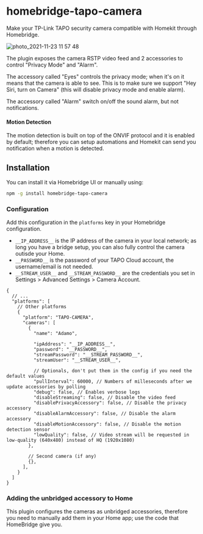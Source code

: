 # homebridge-tapo-camera

Make your TP-Link TAPO security camera compatible with Homekit through Homebridge.

![photo_2021-11-23 11 57 48](https://user-images.githubusercontent.com/839700/143013358-9f6eed44-3aad-40b0-b1e5-ddc2c5bb24e4.png)

The plugin exposes the camera RSTP video feed and 2 accessories to control "Privacy Mode" and "Alarm".

The accessory called "Eyes" controls the privacy mode; when it's on it means that the camera is able to see.
This is to make sure we support "Hey Siri, turn on Camera" (this will disable privacy mode and enable alarm).

The accessory called "Alarm" switch on/off the sound alarm, but not notifications.

#### Motion Detection

The motion detection is built on top of the ONVIF protocol and it is enabled by default; therefore you can setup
automations and Homekit can send you notification when a motion is detected.

## Installation

You can install it via Homebridge UI or manually using:

```sh
npm -g install homebridge-tapo-camera
```

### Configuration

Add this configuration in the `platforms` key in your Homebridge configuration.

- `__IP_ADDRESS__` is the IP address of the camera in your local network; as long you have a bridge setup, you can also fully control the camera outisde your Home.
- `__PASSWORD__` is the password of your TAPO Cloud account, the username/email is not needed.
- `__STREAM_USER__` and `__STREAM_PASSWORD__` are the credentials you set in Settings > Advanced Settings > Camera Account.

```json5
{
  // ...
  "platforms": [
    // Other platforms
    {
      "platform": "TAPO-CAMERA",
      "cameras": [
        {
          "name": "Adamo",

          "ipAddress": "__IP_ADDRESS__",
          "password": "__PASSWORD__",
          "streamPassword": "__STREAM_PASSWORD__",
          "streamUser": "__STREAM_USER__",

          // Optionals, don't put them in the config if you need the default values
          "pullInterval": 60000, // Numbers of milleseconds after we update accessories by polling
          "debug": false, // Enables verbose logs
          "disableStreaming": false, // Disable the video feed
          "disablePrivacyAccessory": false, // Disable the privacy accessory
          "disableAlarmAccessory": false, // Disable the alarm accessory
          "disableMotionAccessory": false, // Disable the motion detection sensor
          "lowQuality": false, // Video stream will be requested in low-quality (640x480) instead of HQ (1920x1080)
        },

        // Second camera (if any)
        {},
      ],
    }
  ]
}
```

### Adding the unbridged accessory to Home

This plugin configures the cameras as unbridged accessories, therefore you need to manually add them in your Home app;
use the code that HomeBridge give you.
